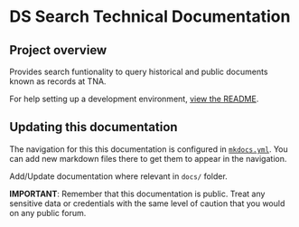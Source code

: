 # DS Search Technical Documentation

## Project overview

Provides search funtionality to query historical and public documents known as records at TNA.

For help setting up a development environment, [view the README](https://github.com/nationalarchives/ds-search/blob/main/README.md).

## Updating this documentation

The navigation for this this documentation is configured in [`mkdocs.yml`](https://github.com/nationalarchives/ds-search/blob/main/mkdocs.yml). You can add new markdown files there to get them to appear in the navigation.

Add/Update documentation where relevant in `docs/` folder.

**IMPORTANT**: Remember that this documentation is public. Treat any sensitive data or credentials with the same level of caution that you would on any public forum.
